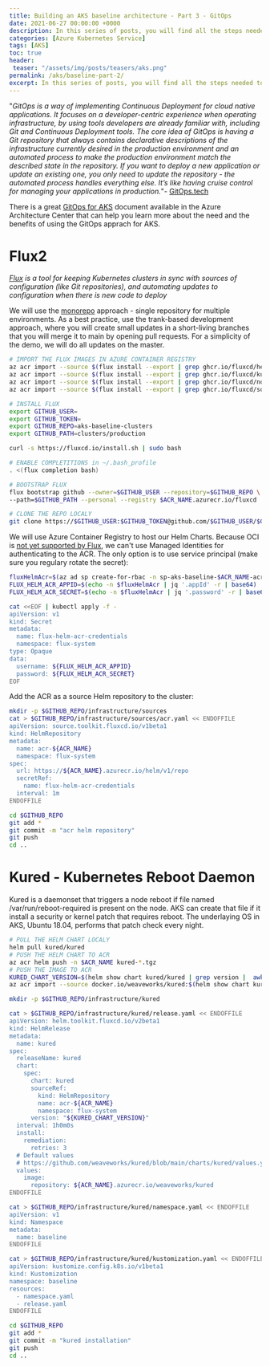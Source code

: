 ```yaml
---
title: Building an AKS baseline architecture - Part 3 - GitOps
date: 2021-06-27 00:00:00 +0000
description: In this series of posts, you will find all the steps needed to build a baseline or reference architecture for Azure Kubernetes Service (AKS) by incorporating all the best practices from the operations and governance perspective. In this post, in short, we discussed all control plane logging, RBAC role assignments, Azure Container Registries, and Azure Policy.
categories: [Azure Kubernetes Service]
tags: [AKS]
toc: true 
header:
 teaser: "/assets/img/posts/teasers/aks.png"
permalink: /aks/baseline-part-2/
excerpt: In this series of posts, you will find all the steps needed to build a baseline or reference architecture for Azure Kubernetes Service (AKS) by incorporating all the best practices from the operations and governance perspective. In this post, in short, we discussed all control plane logging, RBAC role assignments, Azure Container Registries, and Azure Policy.
---
```


"*GitOps is a way of implementing Continuous Deployment for cloud native applications. It focuses on a developer-centric experience when operating infrastructure, by using tools developers are already familiar with, including Git and Continuous Deployment tools.
The core idea of GitOps is having a Git repository that always contains declarative descriptions of the infrastructure currently desired in the production environment and an automated process to make the production environment match the described state in the repository. If you want to deploy a new application or update an existing one, you only need to update the repository - the automated process handles everything else. It’s like having cruise control for managing your applications in production.*"- [GitOps.tech](https://www.gitops.tech/)

There is a great [GitOps for AKS](https://docs.microsoft.com/en-us/azure/architecture/example-scenario/gitops-aks/gitops-blueprint-aks) document available in the Azure Architecture Center that can help you learn more about the need and the benefits of using the GitOps apprach for AKS.

# Flux2

*[Flux](fluxcd.io) is a tool for keeping Kubernetes clusters in sync with sources of configuration (like Git repositories), and automating updates to configuration when there is new code to deploy*

We will use the [monorepo](https://fluxcd.io/docs/guides/repository-structure/#monorepo) approach - single repository for multiple environments. As a best practice, use the trank-based development approach, where you will create small updates in a short-living branches that you will merge it to main by opening pull requests. For a simplicity of the demo, we will do all updates on the master.

```bash
# IMPORT THE FLUX IMAGES IN AZURE CONTAINER REGISTRY
az acr import --source $(flux install --export | grep ghcr.io/fluxcd/helm-controller | awk -F" " '{print $2}') -n $ACR_NAME --force
az acr import --source $(flux install --export | grep ghcr.io/fluxcd/kustomize-controller | awk -F" " '{print $2}') -n $ACR_NAME --force
az acr import --source $(flux install --export | grep ghcr.io/fluxcd/notification-controller | awk -F" " '{print $2}') -n $ACR_NAME --force
az acr import --source $(flux install --export | grep ghcr.io/fluxcd/source-controller | awk -F" " '{print $2}') -n $ACR_NAME --force

# INSTALL FLUX
export GITHUB_USER=
export GITHUB_TOKEN=
export GITHUB_REPO=aks-baseline-clusters
export GITHUB_PATH=clusters/production

curl -s https://fluxcd.io/install.sh | sudo bash

# ENABLE COMPLETITIONS in ~/.bash_profile
. <(flux completion bash)

# BOOTSTRAP FLUX
flux bootstrap github --owner=$GITHUB_USER --repository=$GITHUB_REPO \
--path=$GITHUB_PATH --personal --registry $ACR_NAME.azurecr.io/fluxcd

# CLONE THE REPO LOCALY
git clone https://$GITHUB_USER:$GITHUB_TOKEN@github.com/$GITHUB_USER/$GITHUB_REPO.git  ../$GITHUB_REPO

```
We will use Azure Container Registry to host our Helm Charts. Because OCI is [not yet supported by Flux](https://fluxcd.io/docs/use-cases/azure/#helm-repositories-on-azure-container-registry), we can't use Managed Identities for authenticating to the ACR. The only option is to use service principal (make sure you regulary rotate the secret):

```bash
fluxHelmAcr=$(az ad sp create-for-rbac -n sp-aks-baseline-$ACR_NAME-acrpull --role "AcrPull" --scope $(az acr show -g $RESOURCE_GROUP_ACR -n $ACR_NAME --query id -o tsv) --only-show-errors)
FLUX_HELM_ACR_APPID=$(echo -n $fluxHelmAcr | jq '.appId' -r | base64)
FLUX_HELM_ACR_SECRET=$(echo -n $fluxHelmAcr | jq '.password' -r | base64)

cat <<EOF | kubectl apply -f -
apiVersion: v1
kind: Secret
metadata:
  name: flux-helm-acr-credentials
  namespace: flux-system
type: Opaque
data:
  username: ${FLUX_HELM_ACR_APPID}
  password: ${FLUX_HELM_ACR_SECRET}
EOF
```

Add the ACR as a source Helm repository to the cluster:

```bash
mkdir -p $GITHUB_REPO/infrastructure/sources
cat > $GITHUB_REPO/infrastructure/sources/acr.yaml << ENDOFFILE
apiVersion: source.toolkit.fluxcd.io/v1beta1
kind: HelmRepository
metadata:
  name: acr-${ACR_NAME}
  namespace: flux-system
spec:
  url: https://${ACR_NAME}.azurecr.io/helm/v1/repo
  secretRef:
    name: flux-helm-acr-credentials
  interval: 1m
ENDOFFILE
```

```bash
cd $GITHUB_REPO
git add *
git commit -m "acr helm repository"
git push
cd ..
```

# Kured - Kubernetes Reboot Daemon

Kured is a daemonset that triggers a node reboot if file named /var/run/reboot-required is present on the node. AKS can create that file if it install a security or kernel patch that requires reboot. The underlaying OS in AKS, Ubuntu 18.04, performs that patch check every night. 

```bash
# PULL THE HELM CHART LOCALY
helm pull kured/kured
# PUSH THE HELM CHART TO ACR
az acr helm push -n $ACR_NAME kured-*.tgz
# PUSH THE IMAGE TO ACR
KURED_CHART_VERSION=$(helm show chart kured/kured | grep version |  awk -F" " '{print $2}')
az acr import --source docker.io/weaveworks/kured:$(helm show chart kured/kured | grep appVersion |  awk -F" " '{print $2}') -n $ACR_NAME --force

mkdir -p $GITHUB_REPO/infrastructure/kured

cat > $GITHUB_REPO/infrastructure/kured/release.yaml << ENDOFFILE
apiVersion: helm.toolkit.fluxcd.io/v2beta1
kind: HelmRelease
metadata:
  name: kured
spec:
  releaseName: kured
  chart:
    spec:
      chart: kured
      sourceRef:
        kind: HelmRepository
        name: acr-${ACR_NAME}
        namespace: flux-system
      version: "${KURED_CHART_VERSION}"
  interval: 1h0m0s
  install:
    remediation:
      retries: 3
  # Default values
  # https://github.com/weaveworks/kured/blob/main/charts/kured/values.yaml
  values:
    image:
      repository: ${ACR_NAME}.azurecr.io/weaveworks/kured
ENDOFFILE

cat > $GITHUB_REPO/infrastructure/kured/namespace.yaml << ENDOFFILE
apiVersion: v1
kind: Namespace
metadata:
  name: baseline
ENDOFFILE

cat > $GITHUB_REPO/infrastructure/kured/kustomization.yaml << ENDOFFILE
apiVersion: kustomize.config.k8s.io/v1beta1
kind: Kustomization
namespace: baseline
resources:
  - namespace.yaml
  - release.yaml
ENDOFFILE
```
```bash
cd $GITHUB_REPO
git add *
git commit -m "kured installation"
git push
cd ..
```